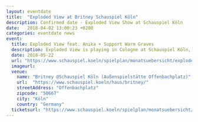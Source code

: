 ```yaml
---
layout: eventdate
title:  "Exploded View at Britney Schauspiel Köln"
description: Confirmed date - Exploded View Show at Schauspiel Köln
date:   2018-04-02 13:00:23 +0200
categories: eventdate news
event:
  title: Exploded View feat. Anika + Support Warm Graves
  description: Exploded View is playing in Cologne at Schauspiel Köln, supported by Warm Graves
  date: 2018-05-22
  url: "https://www.schauspiel.koeln/spielplan/monatsuebersicht/exploded-view/2700/"
  imageurl:
  venue:
    name: "Britney @Schauspiel Köln (Außenspielstätte Offenbachplatz)"
    url:  "https://www.schauspiel.koeln/haus/britney/"
    streetAddress: "Offenbachplatz"
    zipcode: "50667"
    city: "Köln"
    country: "Germany"
  ticketsurl: "https://www.schauspiel.koeln/spielplan/monatsuebersicht/exploded-view/2700/karten-kaufen/2700/"
---
```


<script type='application/ld+json'>
{
  "@context": "http://www.schema.org",
  "@type": "MusicEvent",
  "name": "{{ page.event.title }}",
  "url": "{{page.event.url}}",
  "description": "{{page.event.description}}",
  "startDate": "{{ page.event.date | date: "%m/%d/%Y"  }}",
  "endDate": "{{ page.event.date | date: "%m/%d/%Y"  }}",
  "location": {
    "@type": "Place",
    "name": "{{ page.event.venue.name }}",
    "sameAs": "{{ page.event.venue.url }}",
    "address": {
      "@type": "PostalAddress",
      "streetAddress": "{{ page.event.venue.streetAddress }}",
      "addressLocality": "{{ page.event.venue.city }}",
      "postalCode": "{{ page.event.venue.zipcode }}",
      "addressCountry": "{{ page.event.venue.country }}"
    }
  },
  "offers": {
    "@type": "Offer",
    "url": "{{ page.event.ticketsurl }}"
  },
  "performer": {
    "@type": "PerformingGroup",
    "name": "Exploded View"
  }
}
</script>
